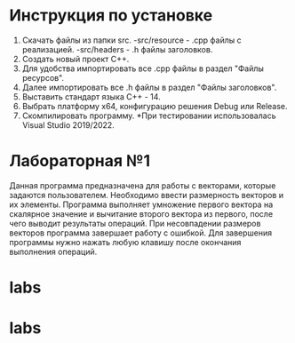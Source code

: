 # Инструкция по установке
1. Скачать файлы из папки src.
-src/resource - .cpp файлы с реализацией.
-src/headers - .h файлы заголовков.
2. Создать новый проект C++.
3. Для удобства импортировать все .cpp файлы в раздел "Файлы ресурсов".
4. Далее импортировать все .h файлы в раздел "Файлы заголовков".
5. Выставить стандарт языка C++ - 14.
6. Выбрать платформу x64, конфигурацию решения Debug или Release.
7. Скомпилировать программу.
*При тестировании использовалась Visual Studio 2019/2022.

# Лабораторная №1
Данная программа предназначена для работы с векторами, которые задаются пользователем. Необходимо ввести размерность векторов и их элементы. Программа выполняет умножение первого вектора на скалярное значение и вычитание второго вектора из первого, после чего выводит результаты операций. При несовпадении размеров векторов программа завершает работу с ошибкой. Для завершения программы нужно нажать любую клавишу после окончания выполнения операций.
# labs
# labs
